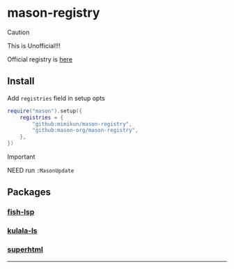 # mason-registry

> [!CAUTION]
> This is Unofficial!!!

Official registry is [here](https://github.com/mason-org/mason-registry)

## Install

Add `registries` field in setup opts

```lua
require("mason").setup({
    registries = {
        "github:mimikun/mason-registry",
        "github:mason-org/mason-registry",
    },
})
```

> [!IMPORTANT]
> NEED run `:MasonUpdate`

## Packages

### [fish-lsp]

### [kulala-ls]

### [superhtml]

---

[fish-lsp]:https://github.com/ndonfris/fish-lsp
[superhtml]:https://github.com/kristoff-it/superhtml
[kulala-ls]:https://github.com/mistweaverco/kulala-ls

